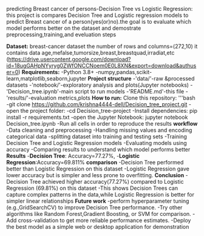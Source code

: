 predicting Breast cancer of persons-Decision Tree vs Logistic Regression:
this project is compares Decision Tree and Logistic regression models to predict Breast cancer of 
a person(yes(or)no).the goal is to evaluate which model performs better on the dataset and demostrate
preprocessing,training,and eveluation steps

**Dataset:**
     breast-cancer dataset
     the number of rows and columns=(272,10)
     it contains data  age,mefalse,tumorsize,breast,breastquad,irradiat,etc
(https://drive.usercontent.google.com/download?id=18ugGAHpNYyryg0ZWfONCCNoem0E0L8XN&export=download&authuser=0)
**Requirements:**
 -Python 3.8+
 -numpy,pandas,scikit-learn,matplotlib,seaborn,jupyter
**Project structure**
-'data/'-raw &processed datasets 
-'notebook/'-exploratory analysis and plots(Jupyter notebooks)
-'Decision_tree.ipynb'-main script to run models
-'README.md'-this file 
-'results/'-evaluation metrics,plots
**How to run:**
Clone this repository:
'''bash
-git clone 
https://github.com/krishna4444-dell/Decision_tree_project.git
-open the project folder:
-cd Decision_tree-project
-Install dependencies:
pip install -r requirements.txt
-open the Jupyter Notebook:
jupyter notebook Decision_tree.ipynb
-Run all cells in order to reproduce the results
**workflow**
-Data cleaning and preprocessing 
-Handling missing values and encoding categorical data
-splitting dataset into training and testing sets
-Training Decision Tree and Logistic Regression models
-Evaluating models using accuracy
-Comparing results to understand which model performs better
**Results**
-**Decision Tree**: Accuracy=77.27%,
-**Logistic Regression**:Accuracy=69.811%
**comparison**
-Decision Tree performed better than Logistic Regression on this dataset
-Logistic Regression gave lower accuracy but is simpler and less prone to overfitting.
**Conclusion**
-Decision Tree achieved higher accuracy(77.27%) compared to Logistic Regression (69.81%)
on this dataset
-This shows Decision Trees can capture complex patterns in the data,while Logistic Regression 
is better for simpler linear relationships
**Future work**
-perform hyperparameter tuning (e.g.,GridSearchCV) to improve Decision Tree performance.
-Try other algorithms like Random Forest,Gradient Boosting, or SVM for comparison.
-Add cross-validation to get more reliable performance estimates.
-Deploy the best model as a simple web or desktop application for demonstration
